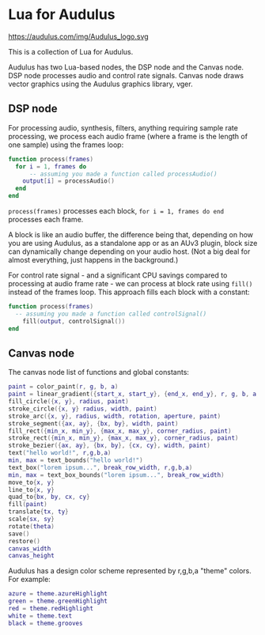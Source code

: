 # Lua for Audulus

https://audulus.com/img/Audulus_logo.svg

This is a collection of Lua for Audulus. 

Audulus has two Lua-based nodes, the DSP node and the Canvas node. 
DSP node processes audio and control rate signals.
Canvas node draws vector graphics using the Audulus graphics library, vger.

## DSP node

For processing audio, synthesis, filters, anything requiring sample rate processing,
we process each audio frame (where a frame is the length of one sample) using the frames loop:
```lua
function process(frames)
  for i = 1, frames do
      -- assuming you made a function called processAudio()
    output[i] = processAudio()
  end
end
```

`process(frames)` processes each block, `for i = 1, frames do end` processes each frame.

A block is like an audio buffer, the difference being that, depending on how you are using Audulus, as a standalone app or as an AUv3 plugin, block size can dynamically change depending on your audio host. (Not a big deal for almost everything, just happens in the background.)

For control rate signal - and a significant CPU savings compared to processing at audio frame rate - we can process at block rate using `fill()` instead of the frames loop. This approach fills each block with a constant:
```lua
function process(frames)
  -- assuming you made a function called controlSignal()
    fill(output, controlSignal())
end
```


## Canvas node

The canvas node list of functions and global constants:
```lua
paint = color_paint(r, g, b, a)
paint = linear_gradient({start_x, start_y}, {end_x, end_y}, r, g, b, a, r, g, b, a)
fill_circle({x, y}, radius, paint)
stroke_circle({x, y} radius, width, paint)
stroke_arc({x, y}, radius, width, rotation, aperture, paint)
stroke_segment({ax, ay}, {bx, by}, width, paint)
fill_rect({min_x, min_y}, {max_x, max_y}, corner_radius, paint)
stroke_rect({min_x, min_y}, {max_x, max_y}, corner_radius, paint)
stroke_bezier({ax, ay}, {bx, by}, {cx, cy}, width, paint)
text("hello world!", r,g,b,a)
min, max = text_bounds("hello world!")
text_box("lorem ipsum...", break_row_width, r,g,b,a)
min, max = text_box_bounds("lorem ipsum...", break_row_width)
move_to{x, y}
line_to{x, y}
quad_to{bx, by, cx, cy}
fill(paint)
translate{tx, ty}
scale{sx, sy}
rotate(theta)
save()
restore()
canvas_width
canvas_height
```

Audulus has a design color scheme represented by r,g,b,a "theme" colors. For example:

```lua
azure = theme.azureHighlight
green = theme.greenHighlight
red = theme.redHighlight
white = theme.text
black = theme.grooves
```
